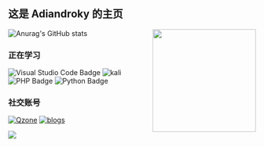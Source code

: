 
## 这是 Adiandroky 的主页

![Anurag's GitHub stats](https://github-readme-stats.vercel.app/api?username=28778&show_icons=true&theme=gruvbox) 
<img align="right" width="210" src="https://cdn.jsdelivr.net/gh/sun0225SUN/sun0225SUN/assets/images/astronaut.png" />

### 正在学习
![Visual Studio Code Badge](https://img.shields.io/badge/Visual%20Studio%20Code-007ACC?logo=visualstudiocode&logoColor=fff&style=flat)
![kali](https://img.shields.io/badge/Kali_linux-white?logo=kalilinux)
![PHP Badge](https://img.shields.io/badge/PHP-777BB4?logo=php&logoColor=fff&style=flat)
![Python Badge](https://img.shields.io/badge/Python-3776AB?logo=python&logoColor=fff&style=flat)

### 社交账号
[![Qzone](https://img.shields.io/badge/Qzone-URL_Here-green?logo=tencentqq)](https://user.qzone.qq.com/3144246415/main)
[![blogs](https://img.shields.io/badge/blogs-Not_yet_open-white?logo=atom)](none)

<img src="https://cdn.jsdelivr.net/gh/sun0225SUN/sun0225SUN/assets/images/icon.png" /></div>
<!-- [![Top Langs](https://github-readme-stats.vercel.app/api/top-langs/?username=28778&layout=compact)](https://github.com/anuraghazra/github-readme-stats) 
[![示例](图标地址)](跳转地址)
-->

<!--
**28778/28778** is a ✨ _special_ ✨ repository because its `README.md` (this file) appears on your GitHub profile.

Here are some ideas to get you started:

- 🔭 I’m currently working on ...
- 🌱 I’m currently learning ...
- 👯 I’m looking to collaborate on ...
- 🤔 I’m looking for help with ...
- 💬 Ask me about ...
- 📫 How to reach me: ...
- 😄 Pronouns: ...
- ⚡ Fun fact: ...
-->

